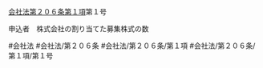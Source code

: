 [会社法第２０６条第１項](会社法＿＿＿＿第２０６条第１項)第１号

申込者　株式会社の割り当てた募集株式の数


#会社法
#会社法/第２０６条
#会社法/第２０６条/第１項
#会社法/第２０６条/第１項/第１号
